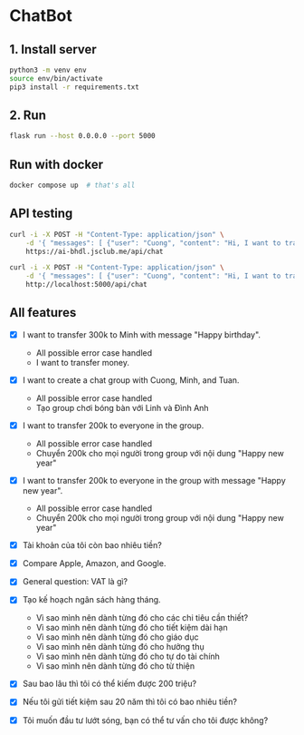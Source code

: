 # ChatBot

## 1. Install server

```bash
python3 -m venv env
source env/bin/activate
pip3 install -r requirements.txt
```

## 2. Run

```bash
flask run --host 0.0.0.0 --port 5000
```

## Run with docker

```bash
docker compose up  # that's all
```

## API testing

```bash
curl -i -X POST -H "Content-Type: application/json" \
    -d '{ "messages": [ {"user": "Cuong", "content": "Hi, I want to transfer 300k to Minh."} ] }' \
    https://ai-bhdl.jsclub.me/api/chat
```

```bash
curl -i -X POST -H "Content-Type: application/json" \
    -d '{ "messages": [ {"user": "Cuong", "content": "Hi, I want to transfer 300k to Minh."} ] }' \
    http://localhost:5000/api/chat
```

## All features

- [x] I want to transfer 300k to Minh with message "Happy birthday".
    + All possible error case handled
    + I want to transfer money.

- [x] I want to create a chat group with Cuong, Minh, and Tuan.
    + All possible error case handled
    + Tạo group chơi bóng bàn với Linh và Đình Anh

- [x] I want to transfer 200k to everyone in the group.
    + All possible error case handled
    + Chuyển 200k cho mọi người trong group với nội dung "Happy new year"

- [x] I want to transfer 200k to everyone in the group with message "Happy new year".
    + All possible error case handled
    + Chuyển 200k cho mọi người trong group với nội dung "Happy new year"

- [x] Tài khoản của tôi còn bao nhiêu tiền?
  
- [x] Compare Apple, Amazon, and Google.
- [x] General question: VAT là gì?

- [x] Tạo kế hoạch ngân sách hàng tháng.
    - Vì sao mình nên dành từng đó cho các chi tiêu cần thiết?
    - Vì sao mình nên dành từng đó cho tiết kiệm dài hạn
    - Vì sao mình nên dành từng đó cho giáo dục
    - Vì sao mình nên dành từng đó cho hưởng thụ
    - Vì sao mình nên dành từng đó cho tự do tài chính
    - Vì sao mình nên dành từng đó cho từ thiện

- [x] Sau bao lâu thì tôi có thể kiếm được 200 triệu?
- [x] Nếu tôi gửi tiết kiệm sau 20 năm thì tôi có bao nhiêu tiền?
- [x] Tôi muốn đầu tư lướt sóng, bạn có thể tư vấn cho tôi được không?